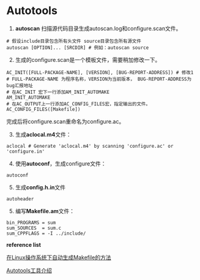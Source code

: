 # Autotools

1. **autoscan** 扫描源代码目录生成autoscan.log和configure.scan文件。

```shell
# 假设include目录包含所有头文件 source目录包含所有源文件
autoscan [OPTION]... [SRCDIR] # 例如：autoscan source
```

2. 生成的configure.scan是一个模板文件，需要稍加修改一下。

```shell
AC_INIT([FULL-PACKAGE-NAME], [VERSION], [BUG-REPORT-ADDRESS]) # 修改1
# FULL-PACKAGE-NAME 为程序名称，VERSION为当前版本， BUG-REPORT-ADDRESS为bug汇报地址
# 在AC_INIT 宏下一行添加AM_INIT_AUTOMAKE
AM_INIT_AUTOMAKE
# 在AC_OUTPUT上一行添加AC_CONFIG_FILES宏，指定输出的文件。
AC_CONFIG_FILES([Makefile])
```

完成后将configure.scan重命名为configure.ac。

3. 生成**aclocal.m4**文件：

```shell
aclocal # Generate 'aclocal.m4' by scanning 'configure.ac' or 'configure.in'
```

4. 使用**autoconf**，生成configure文件：

```shell
autoconf 
```

5. 生成**config.h.in**文件

```shell
autoheader
```

5. 编写**Makefile.am**文件：

```shell
bin_PROGRAMS = sum
sum_SOURCES  = sum.c
sum_CPPFLAGS = -I ../include/
```

**reference list**

[在Linux操作系统下自动生成Makefile的方法](https://zhuanlan.zhihu.com/p/466365720)

[Autotools工具介绍](https://www.zhihu.com/question/22644913/answer/141475420)

